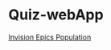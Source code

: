 # Quiz-webApp

[Invision Epics Population](https://pipelinepredators.invisionapp.com/freehand/SoftwareEngineering-qfE9ZE6jP)
